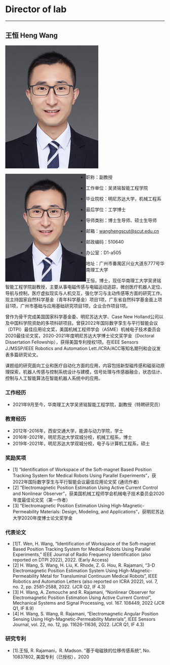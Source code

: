 # Director of lab
- - -
## 王恒   Heng Wang

![](王导.jpg)

<img align="left" src="王导.jpg" alt="图片" width=255 height=340 />

 - 职称：副教授

  - 工作单位：吴贤铭智能工程学院
  
- 毕业院校：明尼苏达大学，机械工程系
  
- 最后学位：工学博士
  
- 导师类别：博士生导师、硕士生导师
  
- 邮箱：wanghengscut@scut.edu.cn
  
- 邮政编码：510640
  
- 办公室：D1-a505
  
- 地址：广州市番禺区兴业大道东777号华南理工大学


王恒，博士，现任华南理工大学吴贤铭智能工程学院副教授，主要从事电磁传感与电磁运动追踪，微创医疗机器人定位、导航与控制，医疗虚拟现实与人机交互，强化学习与主动传感等方面的研究工作。现主持国家自然科学基金（青年科学基金）项目1项，广东省自然科学基金面上项目1项，广州市基础与应用基础研究项目1项，企业合作项目1项。

曾作为骨干完成美国国家科学基金委、明尼苏达大学、Case New Holland公司以及中国科学院资助的多项科研项目。曾获2022年国际数字孪生与平行智能会议（DTPI）最佳应用论文奖，美国机械工程师学会（ASME）机械电子技术委员会2020最佳论文奖，2020-2021年度明尼苏达大学博士论文奖学金（Doctoral Dissertation Fellowship），获得美国专利授权1项。在IEEE Sensors J./MSSP/IEEE Robotics and Automation Lett./ICRA/ACC等知名期刊和会议发表多篇研究论文。

课题组的研究面向工业和医疗自动化方面的应用，内容包括新型磁传感和磁驱动原理探索，机器人传感与控制系统设计与建模，信号处理与传感器融合，状态估计、控制与人工智能算法在智能机器人系统中的应用。

### 工作经历

- 2021年9月至今，华南理工大学吴贤铭智能工程学院，副教授（特聘研究员）

### 教育经历

- 2012年-2016年，西安交通大学，能源与动力学院，学士
- 2016年-2021年，明尼苏达大学双城分校，机械工程系，博士
- 2019年-2021年，明尼苏达大学双城分校，电子与计算机工程系，硕士

### 奖励奖项

- [1] “Identification of Workspace of the Soft-magnet Based Position Tracking System for Medical Robots Using Parallel Experiments”，获2022年国际数字孪生与平行智能会议最佳应用论文奖 (通讯作者)
- [2] “Electromagnetic Position Estimation Using Active Current Control and Nonlinear Observer”，获美国机械工程师学会机械电子技术委员会2020年度最佳论文奖（第一作者）
- [3] “Electromagnetic Position Estimation Using High-Magnetic-Permeability Materials: Design, Modeling, and Applications”，获明尼苏达大学2020年度博士论文奖学金

### 代表论文

- [1]T. Wen, H. Wang, “Identification of Workspace of the Soft-magnet Based Position Tracking System for Medical Robots Using Parallel Experiments,” IEEE Journal of Radio Frequency Identification (also reported on DTPI 2022), 2022. (Early Access)
- [2] H. Wang, S. Wang, H. Liu, K. Rhode, Z. G. Hou, R. Rajamani, “3-D Electromagnetic Position Estimation System Using High-Magnetic-Permeability Metal for Transluminal Continuum Medical Robots”, IEEE Robotics and Automation Letters (also reported on ICRA 2022), vol. 7, no. 2, pp. 2581-2588, 2022. (JCR Q2, IF 4.3)
- [3] H. Wang, A. Zemouche and R. Rajamani, “Nonlinear Observer for Electromagnetic Position Estimation Using Active Current Control”, Mechanical Systems and Signal Processing, vol. 167. 108449, 2022 (JCR Q1, IF 8.9)
- [4] H. Wang, S. Wang, R. Rajamani, “Electromagnetic Angular Position Sensing Using High-Magnetic-Permeability Materials”, IEEE Sensors Journal, vol. 22, no. 12, pp. 11626-11636, 2022. (JCR Q1, IF 4.3)

### 研究专利

- [1].王恒, R. Rajamani，R. Madson. “基于电磁铁的位移传感系统”, No. 10837802, 美国专利（已授权），2020

